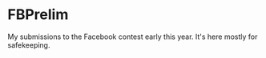# FBPrelim



My submissions to the Facebook contest early this year. It's here mostly for safekeeping.
